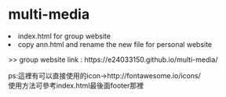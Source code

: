 # multi-media
<li>index.html for group website
<li>copy ann.html and rename the new file for personal website
<p>>> group website link : https://e24033150.github.io/multi-media/</p>
<p>ps:這裡有可以直接使用的icon->http://fontawesome.io/icons/<br>
使用方法可參考index.html最後面footer那裡</p>
